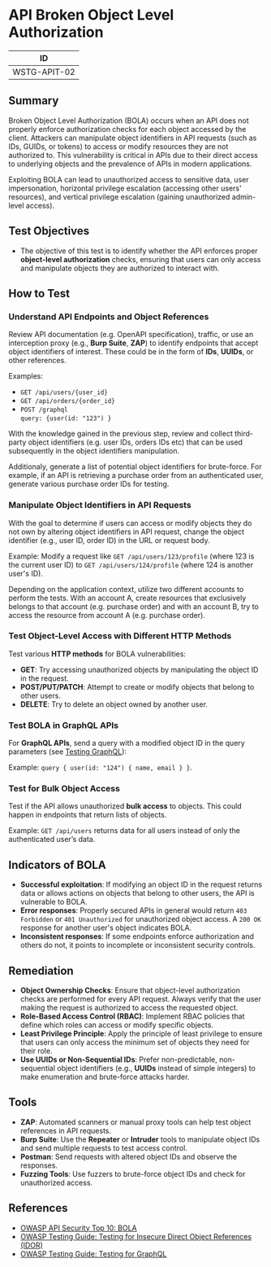 # API Broken Object Level Authorization

|ID          |
|------------|
|WSTG-APIT-02|

## Summary

Broken Object Level Authorization (BOLA) occurs when an API does not properly enforce authorization checks for each object accessed by the client. Attackers can manipulate object identifiers in API requests (such as IDs, GUIDs, or tokens) to access or modify resources they are not authorized to. This vulnerability is critical in APIs due to their direct access to underlying objects and the prevalence of APIs in modern applications.

Exploiting BOLA can lead to unauthorized access to sensitive data, user impersonation, horizontal privilege escalation (accessing other users' resources), and vertical privilege escalation (gaining unauthorized admin-level access).

## Test Objectives

- The objective of this test is to identify whether the API enforces proper **object-level authorization** checks, ensuring that users can only access and manipulate objects they are authorized to interact with.

## How to Test

### Understand API Endpoints and Object References

Review API documentation (e.g. OpenAPI specification), traffic, or use an interception proxy (e.g., **Burp Suite**, **ZAP**) to identify endpoints that accept object identifiers of interest. These could be in the form of **IDs**, **UUIDs**, or other references.

Examples:

- `GET /api/users/{user_id}`
- `GET /api/orders/{order_id}`
- `POST /graphql`\
        `query: {user(id: "123") }`

With the knowledge gained in the previous step, review and collect third-party object identifiers (e.g. user IDs, orders IDs etc) that can be used subsequently in the object identifiers manipulation.

Additionaly, generate a list of potential object identifiers for brute-force. For example, if an API is retrieving a purchase order from an authenticated user, generate various purchase order IDs for testing.

### Manipulate Object Identifiers in API Requests

With the goal to determine if users can access or modify objects they do not own by altering object identifiers in API request, change the object identifier (e.g., user ID, order ID) in the URL or request body.
  
Example: Modify a request like `GET /api/users/123/profile` (where 123 is the current user ID) to `GET /api/users/124/profile` (where 124 is another user's ID).

Depending on the application context, utilize two different accounts to perform the tests. With an account A, create resources that exclusively belongs to that account (e.g. purchase order) and with an account B, try to access the resource from account A (e.g. purchase order).

### Test Object-Level Access with Different HTTP Methods

Test various **HTTP methods** for BOLA vulnerabilities:

- **GET**: Try accessing unauthorized objects by manipulating the object ID in the request.
- **POST/PUT/PATCH**: Attempt to create or modify objects that belong to other users.
- **DELETE**: Try to delete an object owned by another user.

### Test BOLA in GraphQL APIs

For **GraphQL APIs**, send a query with a modified object ID in the query parameters (see [Testing GraphQL](https://owasp.org/www-project-web-security-testing-guide/stable/4-Web_Application_Security_Testing/12-API_Testing/01-Testing_GraphQL)):

Example: `query { user(id: "124") { name, email } }`.

### Test for Bulk Object Access

Test if the API allows unauthorized **bulk access** to objects. This could happen in endpoints that return lists of objects.

Example: `GET /api/users` returns data for all users instead of only the authenticated user’s data.

## Indicators of BOLA

- **Successful exploitation**: If modifying an object ID in the request returns data or allows actions on objects that belong to other users, the API is vulnerable to BOLA.
- **Error responses**: Properly secured APIs in general would return `403 Forbidden` or `401 Unauthorized` for unauthorized object access. A `200 OK` response for another user's object indicates BOLA.
- **Inconsistent responses**: If some endpoints enforce authorization and others do not, it points to incomplete or inconsistent security controls.

## Remediation

- **Object Ownership Checks**: Ensure that object-level authorization checks are performed for every API request. Always verify that the user making the request is authorized to access the requested object.
- **Role-Based Access Control (RBAC)**: Implement RBAC policies that define which roles can access or modify specific objects.
- **Least Privilege Principle**: Apply the principle of least privilege to ensure that users can only access the minimum set of objects they need for their role.
- **Use UUIDs or Non-Sequential IDs**: Prefer non-predictable, non-sequential object identifiers (e.g., **UUIDs** instead of simple integers) to make enumeration and brute-force attacks harder.

## Tools

- **ZAP**: Automated scanners or manual proxy tools can help test object references in API requests.
- **Burp Suite**: Use the **Repeater** or **Intruder** tools to manipulate object IDs and send multiple requests to test access control.
- **Postman**: Send requests with altered object IDs and observe the responses.
- **Fuzzing Tools**: Use fuzzers to brute-force object IDs and check for unauthorized access.

## References

- [OWASP API Security Top 10: BOLA](https://owasp.org/API-Security/editions/2023/en/0xa1-broken-object-level-authorization/)
- [OWASP Testing Guide: Testing for Insecure Direct Object References (IDOR)](https://owasp.org/www-project-web-security-testing-guide/stable/4-Web_Application_Security_Testing/05-Authorization_Testing/04-Testing_for_Insecure_Direct_Object_References)
- [OWASP Testing Guide: Testing for GraphQL](https://owasp.org/www-project-web-security-testing-guide/stable/4-Web_Application_Security_Testing/12-API_Testing/01-Testing_GraphQL)  
